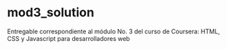 # mod3_solution

Entregable correspondiente al módulo No. 3 del curso de Coursera: HTML, CSS y Javascript para desarrolladores web
